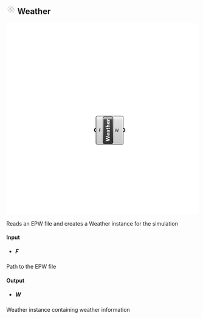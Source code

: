 ## ![](../../images/icons/Weather.png) Weather

![](../../images/components/Weather.png)

Reads an EPW file and creates a Weather instance for the simulation

#### Input
* ##### F 
Path to the EPW file

#### Output
* ##### W
Weather instance containing weather information